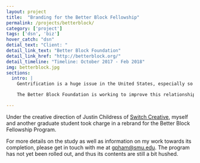 ```yaml
---
layout: project
title:  "Branding for the Better Block Fellowship"
permalink: /projects/betterblock/
category: ['project']
tags: ['dsn', 'biz']
hover_catch: "dsn"
detial_text: "Client: "
detail_link_text: "Better Block Foundation"
detail_link_href: "http://betterblock.org/"
detail_timeline: "Timeline: October 2017 - Feb 2018"
img: betterblock.jpg
sections:
  intro: |
    Gentrification is a huge issue in the United States, especially so in Dallas. One facet of this issue is the lack of minority representation in architecture and city planning. 

    The Better Block Foundation is working to improve this relationship through a fellowship program, of which I had the pleasure to assist in brand development.

---
```


Under the creative direction of Justin Childress of [Switch Creative](https://switch.is/), myself and another graduate student took charge in a rebrand for the Better Block Fellowship Program. 

For more details on the study as well as information on my work towards its completion, please get in touch with me at [gpham@smu.edu](mailto:gpham@smu.edu). The program has not yet been rolled out, and thus its contents are still a bit hushed.
